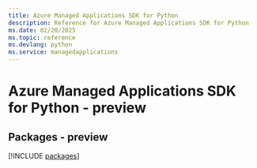 ```yaml
---
title: Azure Managed Applications SDK for Python
description: Reference for Azure Managed Applications SDK for Python
ms.date: 02/20/2025
ms.topic: reference
ms.devlang: python
ms.service: managedapplications
---
```

# Azure Managed Applications SDK for Python - preview
## Packages - preview
[!INCLUDE [packages](managed-applications-index.md)]